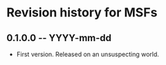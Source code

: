 # Revision history for MSFs

## 0.1.0.0 -- YYYY-mm-dd

* First version. Released on an unsuspecting world.
